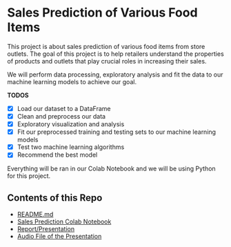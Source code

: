# Sales Prediction of Various Food Items

This project is about sales prediction of various food items from store outlets. The goal of this project is to help retailers understand the properties of products and outlets that play crucial roles in increasing their sales. 

We will perform data processing, exploratory analysis and fit the data to our machine learning models to achieve our goal.

**TODOS**
- [x] Load our dataset to a DataFrame
- [x] Clean and preprocess our data
- [x] Exploratory visualization and analysis
- [x] Fit our preprocessed training and testing sets to our machine learning models
- [x] Test two machine learning algorithms
- [x] Recommend the best model 

Everything will be ran in our Colab Notebook and we will be using Python for this project. 

## Contents of this Repo

* [README.md](https://github.com/vincebarokie/sales-prediction/edit/main/README.md)
* [Sales Prediction Colab Notebook](https://github.com/vincebarokie/sales-prediction/blob/main/sales_prediction.ipynb)
* [Report/Presentation](https://github.com/vincebarokie/sales-prediction/blob/main/Sales%20Prediction%20Presentation.pptx)
* [Audio File of the Presentation](https://github.com/vincebarokie/sales-prediction/blob/main/sales_prediction_presentation.mp4)
